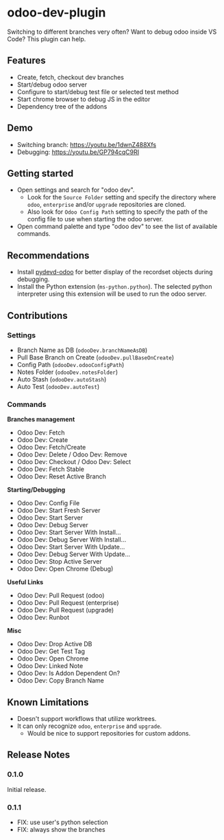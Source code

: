 # odoo-dev-plugin

Switching to different branches very often? Want to debug odoo inside VS Code?
This plugin can help.

## Features

- Create, fetch, checkout dev branches
- Start/debug odoo server
- Configure to start/debug test file or selected test method
- Start chrome browser to debug JS in the editor
- Dependency tree of the addons

## Demo

- Switching branch: https://youtu.be/1dwnZ488Xfs
- Debugging: https://youtu.be/GP794cqC9RI

## Getting started

- Open settings and search for "odoo dev".
  - Look for the `Source Folder` setting and specify the directory where `odoo`,
    `enterprise` and/or `upgrade` repositories are cloned.
  - Also look for `Odoo Config Path` setting to specify the path of the config
    file to use when starting the odoo server.
- Open command palette and type "odoo dev" to see the list of available
  commands.

## Recommendations

- Install [pydevd-odoo](https://github.com/odoo-ide/pydevd-odoo) for better
  display of the recordset objects during debugging.
- Install the Python extension (`ms-python.python`). The selected python
  interpreter using this extension will be used to run the odoo server.

## Contributions

### Settings

- Branch Name as DB (`odooDev.branchNameAsDB`)
- Pull Base Branch on Create (`odooDev.pullBaseOnCreate`)
- Config Path (`odooDev.odooConfigPath`)
- Notes Folder (`odooDev.notesFolder`)
- Auto Stash (`odooDev.autoStash`)
- Auto Test (`odooDev.autoTest`)

### Commands

**Branches management**

- Odoo Dev: Fetch
- Odoo Dev: Create
- Odoo Dev: Fetch/Create
- Odoo Dev: Delete / Odoo Dev: Remove
- Odoo Dev: Checkout / Odoo Dev: Select
- Odoo Dev: Fetch Stable
- Odoo Dev: Reset Active Branch

**Starting/Debugging**

- Odoo Dev: Config File
- Odoo Dev: Start Fresh Server
- Odoo Dev: Start Server
- Odoo Dev: Debug Server
- Odoo Dev: Start Server With Install...
- Odoo Dev: Debug Server With Install...
- Odoo Dev: Start Server With Update...
- Odoo Dev: Debug Server With Update...
- Odoo Dev: Stop Active Server
- Odoo Dev: Open Chrome (Debug)

**Useful Links**

- Odoo Dev: Pull Request (odoo)
- Odoo Dev: Pull Request (enterprise)
- Odoo Dev: Pull Request (upgrade)
- Odoo Dev: Runbot

**Misc**

- Odoo Dev: Drop Active DB
- Odoo Dev: Get Test Tag
- Odoo Dev: Open Chrome
- Odoo Dev: Linked Note
- Odoo Dev: Is Addon Dependent On?
- Odoo Dev: Copy Branch Name

## Known Limitations

- Doesn't support workflows that utilize worktrees.
- It can only recognize `odoo`, `enterprise` and `upgrade`.
  - Would be nice to support repositories for custom addons.

## Release Notes

### 0.1.0

Initial release.

### 0.1.1

- FIX: use user's python selection
- FIX: always show the branches
